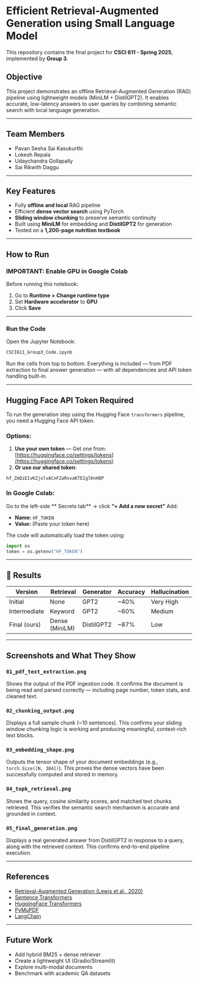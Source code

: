 # Efficient Retrieval-Augmented Generation using Small Language Model

This repository contains the final project for **CSCI 611 - Spring 2025**, implemented by **Group 3**.

## Objective

This project demonstrates an offline Retrieval-Augmented Generation (RAG) pipeline using lightweight models (MiniLM + DistilGPT2). It enables accurate, low-latency answers to user queries by combining semantic search with local language generation.

---

## Team Members

- Pavan Sesha Sai Kasukurthi  
- Lokesh Repala  
- Udaychandra Gollapally  
- Sai Rikwith Daggu  

---

## Key Features

- Fully **offline and local** RAG pipeline  
- Efficient **dense vector search** using PyTorch  
- **Sliding window chunking** to preserve semantic continuity  
- Built using **MiniLM** for embedding and **DistilGPT2** for generation  
- Tested on a **1,200-page nutrition textbook**  

---

## How to Run

###  IMPORTANT: Enable GPU in Google Colab
Before running this notebook:
1. Go to **Runtime > Change runtime type**
2. Set **Hardware accelerator** to **GPU**
3. Click **Save**

---

### Run the Code

Open the Jupyter Notebook:
```bash
CSCI611_Group3_Code.ipynb
````

Run the cells from top to bottom. Everything is included — from PDF extraction to final answer generation — with all dependencies and API token handling built-in.

---

## Hugging Face API Token Required

To run the generation step using the Hugging Face `transformers` pipeline, you need a Hugging Face API token.

### Options:

1. **Use your own token** — Get one from: [https://huggingface.co/settings/tokens](https://huggingface.co/settings/tokens)
2. **Or use our shared token**:

```
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
```

### In Google Colab:

Go to the left-side ** Secrets tab** → click **“+ Add a new secret”**
Add:

* **Name:** `HF_TOKEN`
* **Value:** (Paste your token here)

The code will automatically load the token using:

```python
import os
token = os.getenv("HF_TOKEN")
```

---

## 🧪 Results

| Version      | Retrieval      | Generator  | Accuracy | Hallucination |
| ------------ | -------------- | ---------- | -------- | ------------- |
| Initial      | None           | GPT2       | \~40%    | Very High     |
| Intermediate | Keyword        | GPT2       | \~60%    | Medium        |
| Final (ours) | Dense (MiniLM) | DistilGPT2 | \~87%    | Low           |

---

## Screenshots and What They Show

### `01_pdf_text_extraction.png`

Shows the output of the PDF ingestion code. It confirms the document is being read and parsed correctly — including page number, token stats, and cleaned text.

### `02_chunking_output.png`

Displays a full sample chunk (\~10 sentences). This confirms your sliding window chunking logic is working and producing meaningful, context-rich text blocks.

### `03_embedding_shape.png`

Outputs the tensor shape of your document embeddings (e.g., `torch.Size([N, 384])`). This proves the dense vectors have been successfully computed and stored in memory.

### `04_topk_retrieval.png`

Shows the query, cosine similarity scores, and matched text chunks retrieved. This verifies the semantic search mechanism is accurate and grounded in context.

### `05_final_generation.png`

Displays a real generated answer from DistilGPT2 in response to a query, along with the retrieved context. This confirms end-to-end pipeline execution.

---

## References

* [Retrieval-Augmented Generation (Lewis et al., 2020)](https://arxiv.org/abs/2005.11401)
* [Sentence Transformers](https://www.sbert.net/)
* [HuggingFace Transformers](https://huggingface.co/transformers/)
* [PyMuPDF](https://pymupdf.readthedocs.io/)
* [LangChain](https://www.langchain.com/)

---

## Future Work

* Add hybrid BM25 + dense retriever
* Create a lightweight UI (Gradio/Streamlit)
* Explore multi-modal documents
* Benchmark with academic QA datasets
